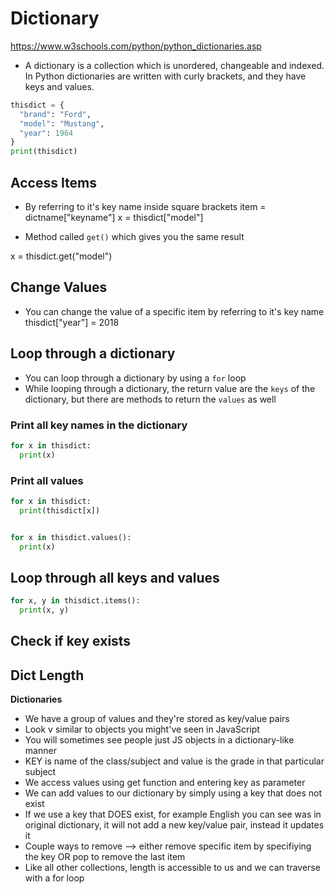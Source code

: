 # Dictionary

https://www.w3schools.com/python/python_dictionaries.asp

- A dictionary is a collection which is unordered, changeable and indexed. In Python dictionaries are written with curly brackets, and they have keys and values.


```python
thisdict = {
  "brand": "Ford",
  "model": "Mustang",
  "year": 1964
}
print(thisdict)
```

## Access Items
- By referring to it's key name inside square brackets
item = dictname["keyname"]
x = thisdict["model"]

- Method called `get()` which gives you the same result

x = thisdict.get("model")


## Change Values
- You can change the value of a specific item by referring to it's key name
thisdict["year"] = 2018


## Loop through a dictionary
- You can loop through a dictionary by using a `for` loop
- While looping through a dictionary, the return value are the `keys` of the dictionary, but there are methods to return the `values` as well

### Print all key names in the dictionary
```python
for x in thisdict:
  print(x)
```

### Print all values
```python
for x in thisdict:
  print(thisdict[x])


for x in thisdict.values():
  print(x)
```

## Loop through all keys and values
```python
for x, y in thisdict.items():
  print(x, y)

```


## Check if key exists



## Dict Length




**Dictionaries**
- We have a group of values and they're stored as key/value pairs
- Look v similar to objects you might've seen in JavaScript
- You will sometimes see people just JS objects in a dictionary-like manner
- KEY is name of the class/subject and value is the grade in that particular subject
- We access values using get function and entering key as parameter
- We can add values to our dictionary by simply using a key that does not exist
- If we use a key that DOES exist, for example English you can see was in original dictionary, it will not add a new key/value pair, instead it updates it
- Couple ways to remove —> either remove specific item by specifiying the key OR pop to remove the last item
- Like all other collections, length is accessible to us and we can traverse with a for loop